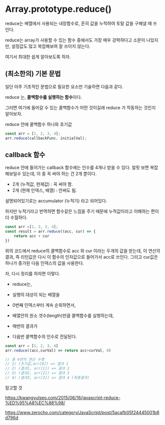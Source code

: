 # Array.prototype.reduce()

reduce는 배열에서 사용되는 내장함수로, 흔히 값을 누적하여 토탈 값을 구해낼 때 쓰인다. 

reduce는 array가 사용할 수 있는 함수 중에서도 가장 매우 강력하다고 소문이 나있지만, 설정값도 많고 복잡해보여 잘 쓰이지 않는다. 

여기서 최대한 쉽게 알아보도록 하자. 



## (최소한의) 기본 문법

일단 아주 기초적인 문법으로 필요한 요소만 기술하면 다음과 같다. 

reduce 는, **콜백함수를 실행하는 함수**이다. 

그러면 여기에 들어갈 수 있는 콜백함수가 어떤 것이길래 reduce 가 작동하는 것인지 알아보자. 

reduce 안에 콜백함수 하나와 초기값

```javascript
const arr = [1, 2, 3, 4]; 
arr.reduce(callbackFunc, initialVal);
```



## callback 함수

reduce 안에 들어가는 callback 함수에는 인수를 4개나 받을 수 있다.  얼핏 보면 복잡해보일수 있는데, 이 중 꼭 써야 하는 건 2개 뿐이다. 

- 2개 (누적값, 현재값) : 꼭 써야 함.
- 2개 (현재 인덱스, 배열) : 안써도 됨.



설명되어있기로는 accumulator (누적기) 라고 되어있다. 

하지만 누적기라고 번역하면 함수같은 느낌을 주기 때문에 누적값이라고 이해하는 편이 더 수월하다. 



```javascript
const arr =[1, 2, 3, 4];
const result = arr.reduce((acc, cur) => {
    return acc + cur
})
```

위의 코드에서 reduce의 콜백함수로 acc 와 cur 이라는 두개의 값을 받는데, 이 연산의 결과, 즉 리턴값은 다시 이 함수의 인자값으로 들어가서 acc로 쓰인다. 그리고 cur값은 하나가 증가된 다음 인덱스의 값을 사용한다. 



자, 다시 정리를 하자면 이렇다.  



- reduce는,

- 실행의 대상이 되는 배열을 
- 0번째 인덱스부터 계속 순회하면서,
- 배열안의 원소 갯수(length)만큼 콜백함수를 실행하는데,
- 매번의 결과가
- 다음번 콜백함수의 인수로 전달된다. 



```javascript
const arr = [1, 2, 3, 4]
arr.reduce((acc,curVal) => return acc+curVal, 0)

// 총 4번의 연산 수행
// 1) (초기값,arr[0]) => 결과 1
// 2) (결과1, arr[1]) => 결과 2
// 3) (결과2, arr[2]) => 결과 3
// 4) (결과3, arr[3]) => 결과 4 (최종결과)
```







참고할 것

https://kwangyulseo.com/2015/06/16/javascript-reduce-%ED%95%A8%EC%88%98/

https://www.zerocho.com/category/JavaScript/post/5acafb05f24445001b8d796d



